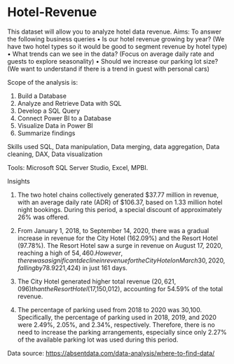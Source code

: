 # Hotel-Revenue
This dataset will allow you to analyze hotel data revenue.
Aims: To answer the following business queries
•	Is our hotel revenue growing by year? (We have two hotel types so it would be good to segment revenue by hotel type)
•	What trends can we see in the data? (Focus on average daily rate and guests to explore seasonality)
•	Should we increase our parking lot size? (We want to understand if there is a trend in guest with personal cars)

Scope of the analysis is:
1.	Build a Database 
2.	Analyze and Retrieve Data with SQL 
3.	Develop a SQL Query
4.	Connect Power BI to a Database
5.	Visualize Data in Power BI
6.	Summarize findings

Skills used
SQL, Data manipulation, Data merging, data aggregation, Data cleaning, DAX, Data visualization

Tools: Microsoft SQL Server Studio, Excel, MPBI.

Insights
1.	The two hotel chains collectively generated $37.77 million in revenue, with an average daily rate (ADR) of $106.37, based on 1.33 million hotel night bookings. During this period, a special discount of approximately 26% was offered.

2.	From January 1, 2018, to September 14, 2020, there was a gradual increase in revenue for the City Hotel (162.09%) and the Resort Hotel (97.78%). The Resort Hotel saw a surge in revenue on August 17, 2020, reaching a high of $54,460. However, there was a significant decline in revenue for the City Hotel on March 30, 2020, falling by 78.92% ($21,424) in just 161 days.

3.	The City Hotel generated higher total revenue ($20,621,096) than the Resort Hotel ($17,150,012), accounting for 54.59% of the total revenue.

4.	The percentage of parking used from 2018 to 2020 was 30,100. Specifically, the percentage of parking used in 2018, 2019, and 2020 were 2.49%, 2.05%, and 2.34%, respectively. Therefore, there is no need to increase the parking arrangements, especially since only 2.27% of the available parking lot was used during this period.

Data source: https://absentdata.com/data-analysis/where-to-find-data/ 

